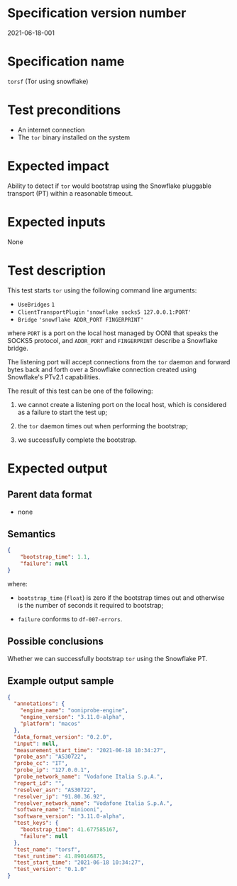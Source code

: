 # Specification version number

2021-06-18-001

# Specification name

`torsf` (Tor using snowflake)

# Test preconditions

* An internet connection
* The `tor` binary installed on the system

# Expected impact

Ability to detect if `tor` would bootstrap using the Snowflake
pluggable transport (PT) within a reasonable timeout.

# Expected inputs

None

# Test description

This test starts `tor` using the following command line arguments:

- `UseBridges` `1`
- `ClientTransportPlugin` `'snowflake socks5 127.0.0.1:PORT'`
- `Bridge` `'snowflake ADDR_PORT FINGERPRINT'`

where `PORT` is a port on the local host managed by OONI that speaks
the SOCKS5 protocol, and `ADDR_PORT` and `FINGERPRINT` describe a
Snowflake bridge.

The listening port will accept connections from the `tor` daemon and
forward bytes back and forth over a Snowflake connection created using
Snowflake's PTv2.1 capabilities.

The result of this test can be one of the following:

1. we cannot create a listening port on the local host, which is
considered as a failure to start the test up;

2. the `tor` daemon times out when performing the bootstrap;

3. we successfully complete the bootstrap.

# Expected output

## Parent data format

* none

## Semantics

```JSON
{
    "bootstrap_time": 1.1,
    "failure": null
}
```

where:

- `bootstrap_time` (`float`) is zero if the bootstrap times out and otherwise is
the number of seconds it required to bootstrap;

- `failure` conforms to `df-007-errors`.

## Possible conclusions

Whether we can successfully bootstrap `tor` using the Snowflake PT.

## Example output sample

```json
{
  "annotations": {
    "engine_name": "ooniprobe-engine",
    "engine_version": "3.11.0-alpha",
    "platform": "macos"
  },
  "data_format_version": "0.2.0",
  "input": null,
  "measurement_start_time": "2021-06-18 10:34:27",
  "probe_asn": "AS30722",
  "probe_cc": "IT",
  "probe_ip": "127.0.0.1",
  "probe_network_name": "Vodafone Italia S.p.A.",
  "report_id": "",
  "resolver_asn": "AS30722",
  "resolver_ip": "91.80.36.92",
  "resolver_network_name": "Vodafone Italia S.p.A.",
  "software_name": "miniooni",
  "software_version": "3.11.0-alpha",
  "test_keys": {
    "bootstrap_time": 41.677585167,
    "failure": null
  },
  "test_name": "torsf",
  "test_runtime": 41.890146875,
  "test_start_time": "2021-06-18 10:34:27",
  "test_version": "0.1.0"
}
```

